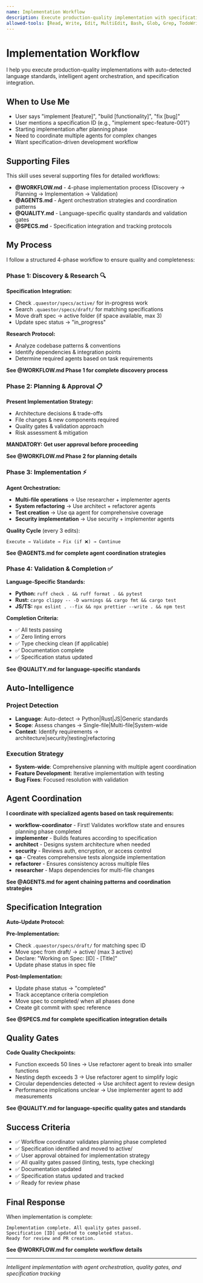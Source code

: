 ```yaml
---
name: Implementation Workflow
description: Execute production-quality implementation with specification-driven development. Use when implementing features, fixing bugs, or building new functionality.
allowed-tools: [Read, Write, Edit, MultiEdit, Bash, Glob, Grep, TodoWrite, Task]
---
```


# Implementation Workflow

I help you execute production-quality implementations with auto-detected language standards, intelligent agent orchestration, and specification integration.

## When to Use Me

- User says "implement [feature]", "build [functionality]", "fix [bug]"
- User mentions a specification ID (e.g., "implement spec-feature-001")
- Starting implementation after planning phase
- Need to coordinate multiple agents for complex changes
- Want specification-driven development workflow

## Supporting Files

This skill uses several supporting files for detailed workflows:

- **@WORKFLOW.md** - 4-phase implementation process (Discovery → Planning → Implementation → Validation)
- **@AGENTS.md** - Agent orchestration strategies and coordination patterns
- **@QUALITY.md** - Language-specific quality standards and validation gates
- **@SPECS.md** - Specification integration and tracking protocols

## My Process

I follow a structured 4-phase workflow to ensure quality and completeness:

### Phase 1: Discovery & Research 🔍

**Specification Integration:**
- Check `.quaestor/specs/active/` for in-progress work
- Search `.quaestor/specs/draft/` for matching specifications
- Move draft spec → active folder (if space available, max 3)
- Update spec status → "in_progress"

**Research Protocol:**
- Analyze codebase patterns & conventions
- Identify dependencies & integration points
- Determine required agents based on task requirements

**See @WORKFLOW.md Phase 1 for complete discovery process**

### Phase 2: Planning & Approval 📋

**Present Implementation Strategy:**
- Architecture decisions & trade-offs
- File changes & new components required
- Quality gates & validation approach
- Risk assessment & mitigation

**MANDATORY: Get user approval before proceeding**

**See @WORKFLOW.md Phase 2 for planning details**

### Phase 3: Implementation ⚡

**Agent Orchestration:**
- **Multi-file operations** → Use researcher + implementer agents
- **System refactoring** → Use architect + refactorer agents
- **Test creation** → Use qa agent for comprehensive coverage
- **Security implementation** → Use security + implementer agents

**Quality Cycle** (every 3 edits):
```
Execute → Validate → Fix (if ❌) → Continue
```

**See @AGENTS.md for complete agent coordination strategies**

### Phase 4: Validation & Completion ✅

**Language-Specific Standards:**
- **Python:** `ruff check . && ruff format . && pytest`
- **Rust:** `cargo clippy -- -D warnings && cargo fmt && cargo test`
- **JS/TS:** `npx eslint . --fix && npx prettier --write . && npm test`

**Completion Criteria:**
- ✅ All tests passing
- ✅ Zero linting errors
- ✅ Type checking clean (if applicable)
- ✅ Documentation complete
- ✅ Specification status updated

**See @QUALITY.md for language-specific standards**

## Auto-Intelligence

### Project Detection
- **Language**: Auto-detect → Python|Rust|JS|Generic standards
- **Scope**: Assess changes → Single-file|Multi-file|System-wide
- **Context**: Identify requirements → architecture|security|testing|refactoring

### Execution Strategy
- **System-wide**: Comprehensive planning with multiple agent coordination
- **Feature Development**: Iterative implementation with testing
- **Bug Fixes**: Focused resolution with validation

## Agent Coordination

**I coordinate with specialized agents based on task requirements:**

- **workflow-coordinator** - First! Validates workflow state and ensures planning phase completed
- **implementer** - Builds features according to specification
- **architect** - Designs system architecture when needed
- **security** - Reviews auth, encryption, or access control
- **qa** - Creates comprehensive tests alongside implementation
- **refactorer** - Ensures consistency across multiple files
- **researcher** - Maps dependencies for multi-file changes

**See @AGENTS.md for agent chaining patterns and coordination strategies**

## Specification Integration

**Auto-Update Protocol:**

**Pre-Implementation:**
- Check `.quaestor/specs/draft/` for matching spec ID
- Move spec from draft/ → active/ (max 3 active)
- Declare: "Working on Spec: [ID] - [Title]"
- Update phase status in spec file

**Post-Implementation:**
- Update phase status → "completed"
- Track acceptance criteria completion
- Move spec to completed/ when all phases done
- Create git commit with spec reference

**See @SPECS.md for complete specification integration details**

## Quality Gates

**Code Quality Checkpoints:**
- Function exceeds 50 lines → Use refactorer agent to break into smaller functions
- Nesting depth exceeds 3 → Use refactorer agent to simplify logic
- Circular dependencies detected → Use architect agent to review design
- Performance implications unclear → Use implementer agent to add measurements

**See @QUALITY.md for language-specific quality gates and standards**

## Success Criteria

- ✅ Workflow coordinator validates planning phase completed
- ✅ Specification identified and moved to active/
- ✅ User approval obtained for implementation strategy
- ✅ All quality gates passed (linting, tests, type checking)
- ✅ Documentation updated
- ✅ Specification status updated and tracked
- ✅ Ready for review phase

## Final Response

When implementation is complete:
```
Implementation complete. All quality gates passed.
Specification [ID] updated to completed status.
Ready for review and PR creation.
```

**See @WORKFLOW.md for complete workflow details**

---

*Intelligent implementation with agent orchestration, quality gates, and specification tracking*
